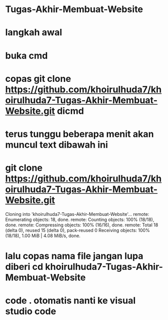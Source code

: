 ﻿# Tugas-Akhir-Membuat-Website
# langkah awal
# buka cmd 
# copas git clone https://github.com/khoirulhuda7/khoirulhuda7-Tugas-Akhir-Membuat-Website.git dicmd 
# terus tunggu beberapa menit akan muncul text dibawah ini 
# git clone https://github.com/khoirulhuda7/khoirulhuda7-Tugas-Akhir-Membuat-Website.git
Cloning into 'khoirulhuda7-Tugas-Akhir-Membuat-Website'...
remote: Enumerating objects: 18, done.
remote: Counting objects: 100% (18/18), done.
remote: Compressing objects: 100% (16/16), done.
remote: Total 18 (delta 0), reused 15 (delta 0), pack-reused 0
Receiving objects: 100% (18/18), 1.00 MiB | 4.08 MiB/s, done.
# lalu copas nama file jangan lupa diberi cd khoirulhuda7-Tugas-Akhir-Membuat-Website
# code . otomatis nanti ke visual studio code
